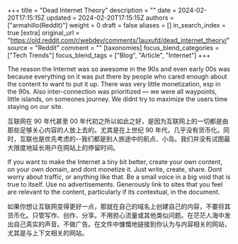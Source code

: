 +++
title = "Dead Internet Theory"
description = ""
date = 2024-02-20T17:15:15Z
updated = 2024-02-20T17:15:15Z
authors = ["armahillo(Reddit)"]
weight = 0
draft = false
aliases = []
in_search_index = true
[extra]
original_url = "https://old.reddit.com/r/webdev/comments/1auxufd/dead_internet_theory/"
source = "Reddit"
comment = ""
[taxonomies]
focus_blend_categories = ["Tech Trends"]
focus_blend_tags = ["Blog", "Article", "Internet"]
+++

The reason the Internet was so awesome in the 90s and even early 00s was because everything on it was put there by people who cared enough about the content to want to put it up. There was very little monetization, esp in the 90s. Also inter-connection was prioritized — we were all waypoints, little islands, on someones journey. We didnt try to maximize the users time staying on our site.

互联网在 90 年代甚至 00 年代初之所以如此之好，是因为互联网上的一切都是由那些足够关心内容的人放上去的。尤其是在上世纪 90 年代，几乎没有货币化。同时，互联也是优先考虑的--我们都是别人旅途中的航点、小岛。我们并没有试图最大限度地延长用户在网站上的停留时间。

If you want to make the Internet a tiny bit better, create your own content, on your own domain, and dont monetize it. Just write, create, share. Dont worry about traffic, or anything like that. Be a small voice in a big void that is true to itself. Use no advertisements. Generously link to sites that you feel are relevant to the content, particularly if its contextual, in the document.

如果你想让互联网变得更好一点，那就在自己的域名上创建自己的内容，不要将其货币化。只管写作、创作、分享。不用担心流量或其他类似问题。在茫茫人海中发出自己真实的声音。不做广告。在文件中慷慨地链接到你认为与内容相关的网站，尤其是与上下文相关的网站。
